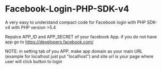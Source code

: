 Facebook-Login-PHP-SDK-v4
=========================

A very easy to understand compact code for Facebook login with PHP SDK-v4 with PHP version >5.4

Repalce APP_ID and APP_SECRET of your facebook App. if you do not have app go to https://developers.facebook.com/

NOTE: in setting tab of you APP. make app domain as your main URL (example for localhost  just put "localhost") and site url is your page where user will click button to login
